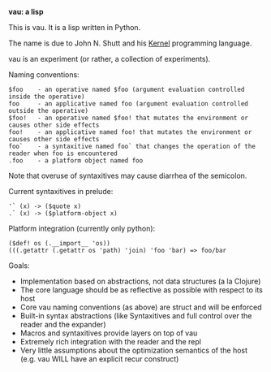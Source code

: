 **vau: a lisp**

This is vau. It is a lisp written in Python.

The name is due to John N. Shutt and his [Kernel](http://web.cs.wpi.edu/~jshutt/kernel.html) programming language. 

vau is an experiment (or rather, a collection of experiments).

Naming conventions:

```
$foo    - an operative named $foo (argument evaluation controlled inside the operative)
foo     - an applicative named foo (argument evaluation controlled outside the operative)
$foo!   - an operative named $foo! that mutates the environment or causes other side effects
foo!    - an applicative named foo! that mutates the environment or causes other side effects
foo`    - a syntaxitive named foo` that changes the operation of the reader when foo is encountered
.foo    - a platform object named foo
```

Note that overuse of syntaxitives may cause diarrhea of the semicolon.

Current syntaxitives in prelude:
```
'` (x) -> ($quote x)
.` (x) -> ($platform-object x)
```

Platform integration (currently only python):

```
($def! os (.__import__ 'os))
(((.getattr (.getattr os 'path) 'join) 'foo 'bar) => foo/bar
```

Goals:
- Implementation based on abstractions, not data structures (a la Clojure)
- The core language should be as reflective as possible with respect to its host
- Core vau naming conventions (as above) are struct and will be enforced
- Built-in syntax abstractions (like Syntaxitives and full control over the reader and the expander)
- Macros and syntaxitives provide layers on top of vau
- Extremely rich integration with the reader and the repl
- Very little assumptions about the optimization semantics of the host (e.g. vau WILL have an explicit recur construct)